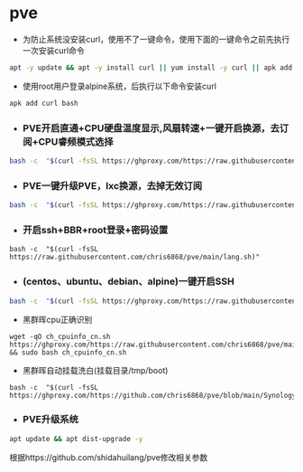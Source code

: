 # pve


- 为防止系统没安装curl，使用不了一键命令，使用下面的一键命令之前先执行一次安装curl命令
```sh
apt -y update && apt -y install curl || yum install -y curl || apk add curl bash
```

- 使用root用户登录alpine系统，后执行以下命令安装curl
```sh
apk add curl bash
```
- ### PVE开启直通+CPU硬盘温度显示,风扇转速+一键开启换源，去订阅+CPU睿频模式选择
```sh
bash -c  "$(curl -fsSL https://ghproxy.com/https://raw.githubusercontent.com/chris6868/pve/main/pve.sh)"
```
- ### PVE一键升级PVE，lxc换源，去掉无效订阅
```sh
bash -c  "$(curl -fsSL https://ghproxy.com/https://raw.githubusercontent.com/chris6868/pve/main/pvehy.sh)"
```
- ### 开启ssh+BBR+root登录+密码设置
```
bash -c  "$(curl -fsSL https://raw.githubusercontent.com/chris6868/pve/main/lang.sh)"
```
- ### (centos、ubuntu、debian、alpine)一键开启SSH
```sh
bash -c  "$(curl -fsSL https://ghproxy.com/https://raw.githubusercontent.com/chris6868/pve/main/ssh.sh)"
```
- 黑群晖cpu正确识别
```
wget -qO ch_cpuinfo_cn.sh https://ghproxy.com/https://raw.githubusercontent.com/chris6868/pve/main/ch_cpuinfo_cn.sh && sudo bash ch_cpuinfo_cn.sh
```
- 黑群晖自动挂载洗白(挂载目录/tmp/boot)
```
bash -c  "$(curl -fsSL https://ghproxy.com/https://github.com/chris6868/pve/blob/main/Synology.sh)"
```

- ### PVE升级系统
```sh
apt update && apt dist-upgrade -y
```



根据https://github.com/shidahuilang/pve修改相关参数
